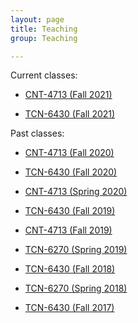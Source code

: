 ```yaml
---
layout: page
title: Teaching
group: Teaching

---
```


Current classes:

- [CNT-4713 (Fall 2021)](https://users.cs.fiu.edu/~afanasyev/classes/fall21/CNT-4713/)

- [TCN-6430 (Fall 2021)](https://users.cs.fiu.edu/~afanasyev/classes/fall21/TCN-6430/)

Past classes:

- [CNT-4713 (Fall 2020)](https://users.cs.fiu.edu/~afanasyev/classes/fall20/CNT-4713/)

- [TCN-6430 (Fall 2020)](https://users.cs.fiu.edu/~afanasyev/classes/fall20/TCN-6430/)

- [CNT-4713 (Spring 2020)](https://users.cs.fiu.edu/~afanasyev/classes/spring20/CNT-4713/)

- [TCN-6430 (Fall 2019)](https://users.cs.fiu.edu/~afanasyev/classes/fall19/TCN-6430/)

- [CNT-4713 (Fall 2019)](https://users.cs.fiu.edu/~afanasyev/classes/fall19/CNT-4713/)

- [TCN-6270 (Spring 2019)](https://users.cs.fiu.edu/~afanasyev/classes/spring19/TCN-6270/)

- [TCN-6430 (Fall 2018)](https://users.cs.fiu.edu/~afanasyev/classes/fall18/TCN-6430/)

- [TCN-6270 (Spring 2018)](https://users.cs.fiu.edu/~afanasyev/classes/spring18/TCN-6270/)

- [TCN-6430 (Fall 2017)](https://users.cs.fiu.edu/~afanasyev/classes/fall17/TCN-6430/)
